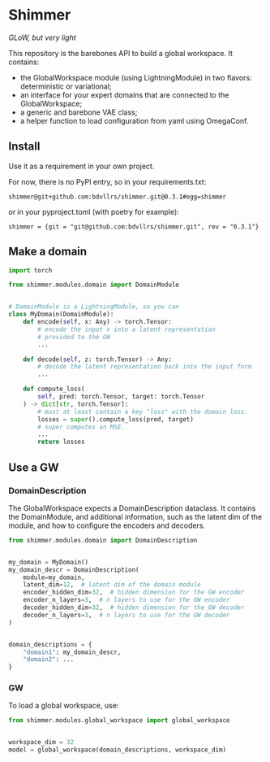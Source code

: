 # Shimmer
_GLoW, but very light_

This repository is the barebones API to build a global workspace.
It contains:
- the GlobalWorkspace module (using LightningModule) in two flavors: deterministic or variational;
- an interface for your expert domains that are connected to the GlobalWorkspace;
- a generic and barebone VAE class;
- a helper function to load configuration from yaml using OmegaConf.


## Install
Use it as a requirement in your own project.

For now, there is no PyPI entry, so in your requirements.txt:
```
shimmer@git+github.com:bdvllrs/shimmer.git@0.3.1#egg=shimmer
```

or in your pyproject.toml (with poetry for example):
```
shimmer = {git = "git@github.com:bdvllrs/shimmer.git", rev = "0.3.1"}
```

## Make a domain

```python
import torch

from shimmer.modules.domain import DomainModule


# DomainModule is a LightningModule, so you can 
class MyDomain(DomainModule):
    def encode(self, x: Any) -> torch.Tensor:
        # encode the input x into a latent representation
        # provided to the GW
        ...

    def decode(self, z: torch.Tensor) -> Any:
        # decode the latent representation back into the input form
        ...

    def compute_loss(
        self, pred: torch.Tensor, target: torch.Tensor
    ) -> dict[str, torch.Tensor]:
        # must at least contain a key "loss" with the domain loss.
        losses = super().compute_loss(pred, target)
        # super computes an MSE.
        ...
        return losses

```

## Use a GW

### DomainDescription
The GlobalWorkspace expects a DomainDescription dataclass.
It contains the DomainModule, and additional information, such as the latent dim of the
module, and how to configure the encoders and decoders.

```python
from shimmer.modules.domain import DomainDescription


my_domain = MyDomain()
my_domain_descr = DomainDescription(
    module=my_domain,
    latent_dim=12,  # latent dim of the domain module
    encoder_hidden_dim=32,  # hidden dimension for the GW encoder
    encoder_n_layers=3,  # n layers to use for the GW encoder
    decoder_hidden_dim=32,  # hidden dimension for the GW decoder
    decoder_n_layers=3,  # n layers to use for the GW decoder
)


domain_descriptions = {
    "domain1": my_domain_descr,
    "domain2": ...
}
```


### GW
To load a global workspace, use: 
```python
from shimmer.modules.global_workspace import global_workspace


workspace_dim = 32
model = global_workspace(domain_descriptions, workspace_dim)
```
